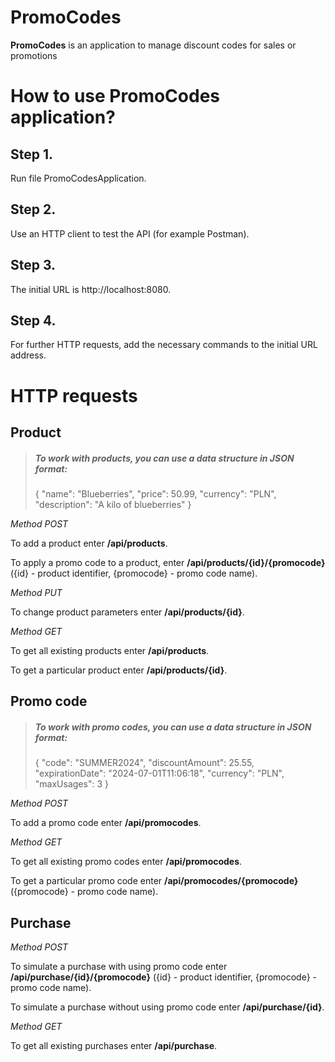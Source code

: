 # **PromoCodes**

**PromoCodes** is an application to manage discount codes for sales or promotions 

# **How to use PromoCodes application?**

## Step 1.

Run file PromoCodesApplication.

## Step 2.

Use an HTTP client to test the API (for example Postman).

## Step 3.

The initial URL is http://localhost:8080. 

## Step 4.

For further HTTP requests, add the necessary commands to the initial URL address.

# **HTTP requests**

## Product

> ##### To work with products, you can use a data structure in JSON format:
> {
> "name": "Blueberries",
> "price": 50.99,
> "currency": "PLN",
> "description": "A kilo of blueberries"
> }

_Method POST_

To add a product enter **/api/products**.

To apply a promo code to a product, enter **/api/products/{id}/{promocode}** ({id} - product identifier, {promocode} - promo code name).

_Method PUT_

To change product parameters enter **/api/products/{id}**.

_Method GET_

To get all existing products enter **/api/products**.

To get a particular product enter **/api/products/{id}**.

## Promo code

> ##### To work with promo codes, you can use a data structure in JSON format:
> {
> "code": "SUMMER2024",
> "discountAmount": 25.55,
> "expirationDate": "2024-07-01T11:06:18",
> "currency": "PLN",
> "maxUsages": 3
> }

_Method POST_

To add a promo code enter **/api/promocodes**.

_Method GET_

To get all existing promo codes enter **/api/promocodes**.

To get a particular promo code enter **/api/promocodes/{promocode}** ({promocode} - promo code name).

## Purchase

_Method POST_

To simulate a purchase with using promo code enter **/api/purchase/{id}/{promocode}** ({id} - product identifier, {promocode} - promo code name).

To simulate a purchase without using promo code enter **/api/purchase/{id}**.


_Method GET_

To get all existing purchases enter **/api/purchase**.
